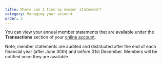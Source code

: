 ```yaml
---
title: Where can I find my member statement?
category: Managing your account
order: 3
---
```


You can view your annual member statements that are available under the **Transactions** section of your [online account](https://my.futuresuper.com.au/).

Note, member statements are audited and distributed after the end of each financial year (after June 30th) and before 31st December. Members will be notified once they are available.
